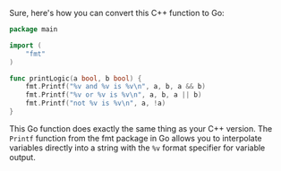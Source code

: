 Sure, here's how you can convert this C++ function to Go:

```go
package main

import (
	"fmt"
)

func printLogic(a bool, b bool) {
	fmt.Printf("%v and %v is %v\n", a, b, a && b)
	fmt.Printf("%v or %v is %v\n", a, b, a || b)
	fmt.Printf("not %v is %v\n", a, !a)
}
```
This Go function does exactly the same thing as your C++ version. The `Printf` function from the fmt package in Go allows you to interpolate variables directly into a string with the `%v` format specifier for variable output.
